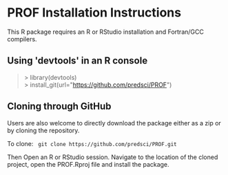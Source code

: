 # PROF Installation Instructions

This R package requires an R or RStudio installation and Fortran/GCC compilers.

## Using 'devtools' in an R console
>\> library(devtools)  
>\> install_git(url="https://github.com/predsci/PROF")  

## Cloning through GitHub
Users are also welcome to directly download the package either as a zip or by cloning the repository.

To clone: `` git clone https://github.com/predsci/PROF.git``

Then Open an R or RStudio session.  Navigate to the location of the cloned project, open the PROF.Rproj file and install the package.

